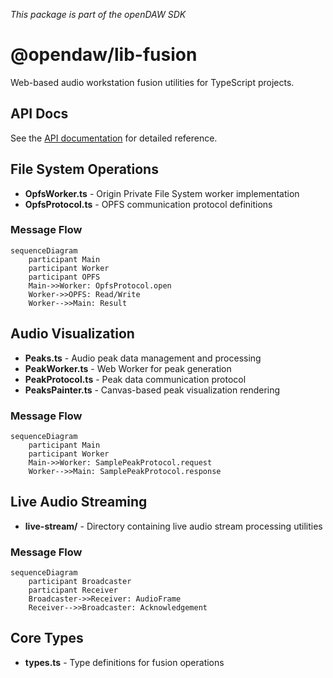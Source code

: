 _This package is part of the openDAW SDK_

# @opendaw/lib-fusion

Web-based audio workstation fusion utilities for TypeScript projects.

## API Docs

See the [API documentation](https://opendaw.org/docs/api/fusion/) for detailed reference.

## File System Operations

* **OpfsWorker.ts** - Origin Private File System worker implementation
* **OpfsProtocol.ts** - OPFS communication protocol definitions

### Message Flow

```mermaid
sequenceDiagram
    participant Main
    participant Worker
    participant OPFS
    Main->>Worker: OpfsProtocol.open
    Worker->>OPFS: Read/Write
    Worker-->>Main: Result
```

## Audio Visualization

* **Peaks.ts** - Audio peak data management and processing
* **PeakWorker.ts** - Web Worker for peak generation
* **PeakProtocol.ts** - Peak data communication protocol
* **PeaksPainter.ts** - Canvas-based peak visualization rendering

### Message Flow

```mermaid
sequenceDiagram
    participant Main
    participant Worker
    Main->>Worker: SamplePeakProtocol.request
    Worker-->>Main: SamplePeakProtocol.response
```

## Live Audio Streaming

* **live-stream/** - Directory containing live audio stream processing utilities

### Message Flow

```mermaid
sequenceDiagram
    participant Broadcaster
    participant Receiver
    Broadcaster->>Receiver: AudioFrame
    Receiver-->>Broadcaster: Acknowledgement
```

## Core Types

* **types.ts** - Type definitions for fusion operations
